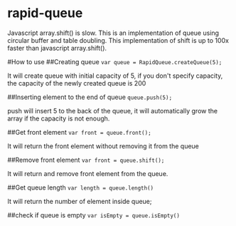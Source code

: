# rapid-queue
Javascript array.shift() is slow. This is an implementation of queue using circular buffer and table doubling. This implementation of shift is up to 100x faster than javascript array.shift().

#How to use
##Creating queue
`var queue = RapidQueue.createQueue(5);`

It will create queue with initial capacity of 5, if you don't specify capacity, the capacity of the newly created queue is 200

##Inserting element to the end of queue
`queue.push(5);`

push will insert 5 to the back of the queue, it will automatically grow the array if the capacity is not enough.

##Get front element
`var front = queue.front();`

It will return the front element without removing it from the queue

##Remove front element
`var front = queue.shift();`

It will return and remove front element from the queue.

##Get queue length
`var length = queue.length()`

It will return the number of element inside queue;

##check if queue is empty
`var isEmpty = queue.isEmpty()`
